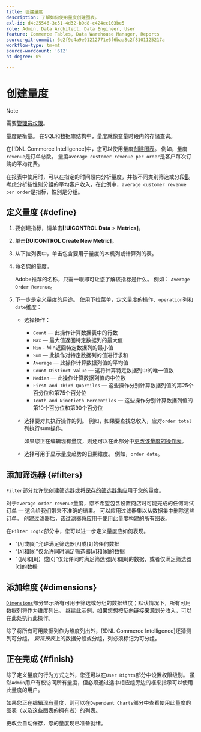 ```yaml
---
title: 创建量度
description: 了解如何使用量度创建图表。
exl-id: d4c25546-3c51-4d32-b9d8-c424ec103be5
role: Admin, Data Architect, Data Engineer, User
feature: Commerce Tables, Data Warehouse Manager, Reports
source-git-commit: 6e2f9e4a9e91212771e6f6baa8c2f8101125217a
workflow-type: tm+mt
source-wordcount: '612'
ht-degree: 0%

---
```


# 创建量度

>[!NOTE]
>
>需要[管理员权限](../../administrator/user-management/user-management.md)。

量度是衡量。 在SQL和数据库结构中，量度就像变量时段内的存储查询。

在[!DNL Commerce Intelligence]中，您可以使用量度[创建图表](../../data-user/reports/ess-rpt-build-visual.md)。 例如，量度`revenue`是订单总数。 量度`average customer revenue per order`是客户每次订购的平均花费。

在报表中使用时，可以在指定的时间段内分析量度，并按不同类别筛选或分段[&#128279;](../../best-practices/segment-filter.md)。 考虑分析按性别分组的平均客户收入，在此例中，`average customer revenue per order`是指标，性别是分组。

## 定义量度 {#define}

1. 要创建指标，请单击&#x200B;**[!UICONTROL Data** > **Metrics]**。

1. 单击&#x200B;**[!UICONTROL Create New Metric]**。

1. 从下拉列表中，单击包含要用于量度的本机列或计算列的表。

1. 命名您的量度。

   Adobe推荐的名称，只需一眼即可让您了解该指标是什么。 例如： `Average Order Revenue`。

1. 下一步是定义量度的用途。 使用下拉菜单，定义量度的操作、`operation`列和`date`维度：

   * 选择操作：
      * `Count` — 此操作计算数据表中的行数
      * `Max` — 最大值返回特定数据列的最大值
      * `Min` - Min返回特定数据列的最小值
      * `Sum` — 此操作对特定数据列的值进行求和
      * `Average` — 此操作计算数据列值的平均值
      * `Count Distinct Value` — 这将计算特定数据列中的唯一值数
      * `Median` — 此操作计算数据列值的中位数
      * `First and Third Quartiles` — 这些操作分别计算数据列值的第25个百分位和第75个百分位
      * `Tenth and Ninetieth Percentiles` — 这些操作分别计算数据列值的第10个百分位和第90个百分位

   * 选择要对其执行操作的列。 例如，如果要查找总收入，应对`order total`列执行sum操作。

     如果您正在编辑现有量度，则还可以在此部分中[更改该量度的操作表](../../data-analyst/data-warehouse-mgr/change-metric-op-table.md)。

   * 选择可用于显示量度趋势的日期维度。 例如，`order date`。

## 添加筛选器 {#filters}

`Filter`部分允许您创建筛选器或将[保存的筛选器集](../../data-user/reports/ess-manage-data-filters.md)应用于您的量度。

对于`average order revenue`量度，您不希望包含设置商店时可能完成的任何测试订单 — 这会给我们带来不准确的结果。 可以应用过滤器集以从数据集中删除这些订单。 创建过滤器后，该过滤器将应用于使用此量度构建的所有图表。

在`Filter Logic`部分中，您可以进一步定义量度应如何表现。

* “\[`A`\]或\[`B`\]”允许满足筛选器\[`A`\]或\[`B`\]的任何数据
* “\[`A`\]和\[`B`\]”仅允许同时满足筛选器\[`A`\]和\[`B`\]的数据
* “（\[`A`\]和\[`B`\]）或\[`C`\]”仅允许同时满足筛选器\[`A`\]和\[`B`\]的数据，或者仅满足筛选器\[`C`\]的数据

## 添加维度 {#dimensions}

[`Dimensions`](../../data-analyst/data-warehouse-mgr/manage-data-dimensions-metrics.md)部分显示所有可用于筛选或分组的数据维度；默认情况下，所有可用数据列将作为维度列出。 继续此示例，如果您想按反向链接来源划分收入，可以在此处执行此操作。

除了将所有可用数据列作为维度列出外，[!DNL Commerce Intelligence]还猜测列可分组。 *要将报表*&#x200B;上的数据分段或分组，列必须标记为可分组。

## 正在完成 {#finish}

除了定义量度的行为方式之外，您还可以在`User Rights`部分中设置权限级别。 虽然`Admin`用户有权访问所有量度，但必须通过选中相应组旁边的框来指示可以使用此量度的用户。

如果您正在编辑现有量度，则可以在`Dependent Charts`部分中查看使用此量度的图表（以及这些图表的拥有者）的列表。

更改会自动保存，您的量度现已准备就绪。
